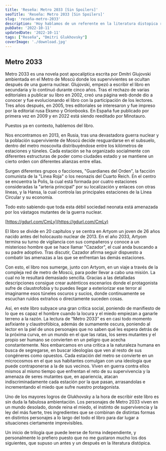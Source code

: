 ```yaml
---
title: 'Reseña: Metro 2033 [Sin Spoilers]'
seoTitle: 'Reseña: Metro 2033 [Sin Spoilers]'
slug: 'reseña-metro-2033'
description: 'Hoy hablamos de un referente en la literatura distopica rusa, un libro que ha inspirado la creación de un juego de nombre homónimo. Hoy de la mano de Minotauro, hablamos de Metro 2033.'
pubDate: '2022-10-11'
updatedDate: '2022-10-11'
tags: ["Reseña", "Dmitri Glukhovsky"]
coverImage: './download.jpg'
---
```


## Metro 2033

Metro 2033 es una novela post apocalíptica escrita por Dmitri Glujovski ambientada en el Metro de Moscú donde los supervivientes se ocultan después de una guerra nuclear. Glujovski, empezó a escribir el libro en secundaria y lo continuó durante cinco años. Tras el rechazo de varias editoriales a publicar su libro en 2002, creó una página web donde dio a conocer y fue evolucionando el libro con la participación de los lectores. Tres años después, en 2005, tres editoriales se interesaron y fue impreso por la editorial rusa Eksmo y Orionbooks. En España fue publicado por primera vez en 2009 y en 2022 está siendo reeditado por Minotauro.

Puestos ya en contexto, hablemos del libro.

Nos encontramos en 2013, en Rusia, tras una devastadora guerra nuclear y la población superviviente de Moscú decide resguardarse en el subsuelo, dentro del metro moscovita distribuyéndose entre los kilómetros de estaciones y túneles. Cada estación se ha organizado socialmente con diferentes estructuras de poder como ciudades estado y se mantiene un cierto orden con diferentes alianzas entre ellas.

Surgen diferentes grupos o facciones, "Guardianes del Orden", la facción comunista de la "Línea Roja" o los neonazis del Cuarto Reich. En el centro se encuentra la Polis, la cual está formada por cuatro estaciones consideradas la "arteria principal" por su localización y enlaces con otras líneas, y la Hansa, la cual controla las principales estaciones de la Línea Circular y su economía.

Todo esto sabiendo que toda esta débil sociedad neonata está amenazada por los vástagos mutantes de la guerra nuclear.

[https://gdurl.com/CmLy](https://gdurl.com/CmLy)

El libro se divide en 20 capítulos y se centra en Artyom un joven de 26 años nacido antes del holocausto nuclear de 2013. En el año 2033, Artyom termina su turno de vigilancia con sus compañeros y conoce a un misterioso hombre que se hace llamar "Cazador", el cual anda buscando a su padre adoptivo. Tras discutir, Cazador afirma seguir dispuesto a combatir las amenazas a las que se enfrentan las demás estaciones.

Con esto, el libro nos sumerge, junto con Artyom, en un viaje a través de la compleja red de metro de Moscú, para poder llevar a cabo una misión. La cual no le resultará demasiado sencilla. Gracias a las detalladas descripciones consigue crear auténticos escenarios donde el protagonista sufre de claustrofobia y tu puedes llegar a exteriorizar ese terror al imaginarme esos túneles oscuros y sucios, donde continuamente se escuchan ruidos extraños o directamente suceden cosas.

Así, en este libro subyace una gran crítica social, poniendo de manifiesto de lo que es capaz el hombre cuando la locura y el miedo empiezan a ganarle terreno a la razón. La lectura de “Metro 2033” es en casi todo momento asfixiante y claustrofóbica, además de sumamente oscura, poniendo al lector en la piel de unos personajes que no saben qué les espera detrás de la próxima curva, en un mundo en el que las ratas, los seres mutantes y el propio ser humano se convierten en un peligro que acecha constantemente. Nos embarcamos en una crítica a la naturaleza humana en busca de segregarse, en buscar ideologías que ven al resto de sus congéneres como opuestos. Cada estación del metro se convierte en un microcosmos en el que sus habitantes comulgan con una ideología que puede contraponerse a la de sus vecinos. Viven en guerra contra ellos mismos al mismo tiempo que enfrentan el reto de su supervivencia y la amenaza de seres mutantes que, en apariencia, atacan indiscriminadamente cada estación por la que pasan, arrasandolas e incrementando el miedo que sufre nuestro protagonista.

Uno de los mayores logros de Glukhovsky a la hora de escribir este libro es sin duda la fabulosa ambientación. Los personajes de Metro 2033 viven en un mundo desolado, donde reina el miedo, el instinto de supervivencia y la ley del más fuerte, tres ingredientes que se combinan de distintas formas en distintos personajes a lo largo del todo el libro para dar lugar a situaciones ciertamente imprevisibles.

Un inicio de trilogía que puede leerse de forma independiente, y personalmente lo prefiero puesto que no me gustaron mucho los dos siguientes, que supuso un antes y un después en la literatura distópica.